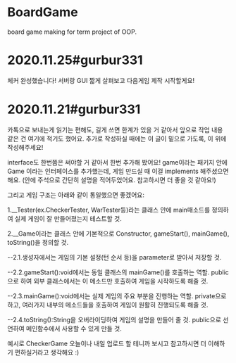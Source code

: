 # BoardGame
board game making for term project of OOP.

# 2020.11.25#gurbur331

체커 완성했습니다! 서버랑 GUI 짧게 살펴보고 다음게임 제작 시작할게요!

# 2020.11.21#gurbur331

카톡으로 보내는게 읽기는 편해도, 길게 쓰면 한계가 있을 거 같아서 앞으로 작업 내용 같은 건 여기에 적기도 했어요. 추가로 작성하실 때에는 이 글이 밑으로 가도록, 이 위에 작성해주세요!

interface도 한번쯤은 써야할 거 같아서 한번 추가해 봤어요!
game이라는 패키지 안에 Game 이라는 인터페이스를 추가했는데, 게임 만드실 때 이걸 implements 해주셨으면 해요.
(안에 주석으로 간단히 설명을 적어두었어요. 참고하시면 더 좋을 것 같아요!)

그리고 게임 구조는 아래와 같이 통일했으면 좋겠어요:

1.__Tester(ex.CheckerTester, WarTester등)라는 클래스 안에 main매소드를 정의하여 실제 게임이 잘 만들어졌는지 테스트할 것.

2.__Game이라는 클래스 안에 기본적으로 Constructor, gameStart(), mainGame(), toString()을 정의할 것.

--2.1.생성자에서는 게임의 기본 설정(턴 순서 등)을 parameter로 받아서 저장할 것.
 
--2.2.gameStart():void에서는 동일 클래스의 mainGame()를 호출하는 역할. public으로 하여 외부 클래스에서는 이 메소드만 호출하여 게임을 시작하도록 해줄 것.
 
--2.3.mainGame():void에서는 실제 게임의 주요 부분을 진행하는 역할. private으로 하고, 여러가지 내부의 메소드들을 호출하여 게임이 원활히 진행되도록 해줄 것.
 
--2.4.toString():String을 오버라이딩하여 게임의 설명을 만들어 줄 것. public으로 선언하여 메인함수에서 사용할 수 있게 만들 것.

예시로 CheckerGame 오늘이나 내일 업로드 할 테니까 보시고 참고하시면 더 이해하기 편하실거라고 생각해요 :)
